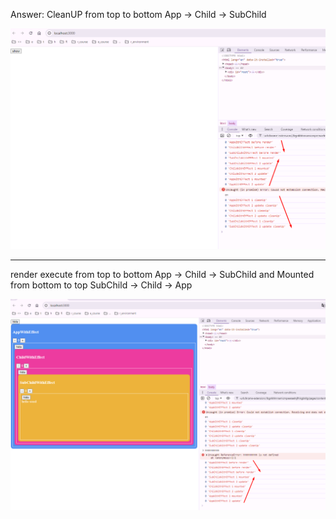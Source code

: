
Answer:
CleanUP from top to bottom
App -> Child -> SubChild

![](_md_img/flow_images/flow%202024-10-17-16-28-43.png)

---------------------

render execute  from top to bottom
App -> Child -> SubChild
and
Mounted from bottom to top
SubChild -> Child -> App 

![](_md_img/flow_images/flow%202024-10-17-16-29-47.png)